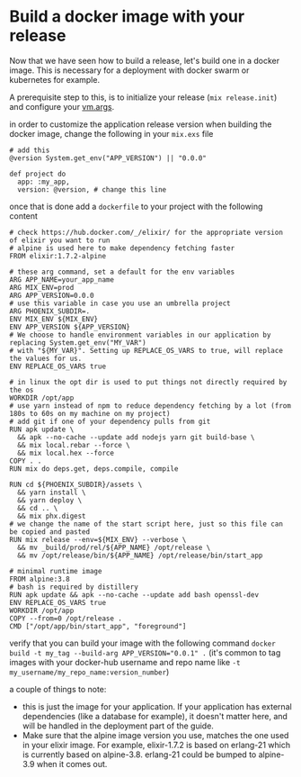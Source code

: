 # Build a docker image with your release

Now that we have seen how to build a release, let's build one in a docker image. This is necessary for a deployment with docker swarm or kubernetes for example.

A prerequisite step to this, is to initialize your release (`mix release.init`) and configure your [vm.args](/files/vm.args).

in order to customize the application release version when building the docker image, change the following in your `mix.exs` file

```
# add this
@version System.get_env("APP_VERSION") || "0.0.0"

def project do
  app: :my_app,
  version: @version, # change this line
```

once that is done add a `dockerfile` to your project with the following content

```
# check https://hub.docker.com/_/elixir/ for the appropriate version of elixir you want to run
# alpine is used here to make dependency fetching faster
FROM elixir:1.7.2-alpine

# these arg command, set a default for the env variables
ARG APP_NAME=your_app_name
ARG MIX_ENV=prod
ARG APP_VERSION=0.0.0
# use this variable in case you use an umbrella project
ARG PHOENIX_SUBDIR=.
ENV MIX_ENV ${MIX_ENV}
ENV APP_VERSION ${APP_VERSION}
# We choose to handle environment variables in our application by replacing System.get_env("MY_VAR")
# with "${MY_VAR}". Setting up REPLACE_OS_VARS to true, will replace the values for us.
ENV REPLACE_OS_VARS true

# in linux the opt dir is used to put things not directly required by the os
WORKDIR /opt/app
# use yarn instead of npm to reduce dependency fetching by a lot (from 180s to 60s on my machine on my project)
# add git if one of your dependency pulls from git
RUN apk update \
  && apk --no-cache --update add nodejs yarn git build-base \
  && mix local.rebar --force \
  && mix local.hex --force
COPY . .
RUN mix do deps.get, deps.compile, compile

RUN cd ${PHOENIX_SUBDIR}/assets \
  && yarn install \
  && yarn deploy \
  && cd .. \
  && mix phx.digest
# we change the name of the start script here, just so this file can be copied and pasted
RUN mix release --env=${MIX_ENV} --verbose \
  && mv _build/prod/rel/${APP_NAME} /opt/release \
  && mv /opt/release/bin/${APP_NAME} /opt/release/bin/start_app

# minimal runtime image
FROM alpine:3.8
# bash is required by distillery
RUN apk update && apk --no-cache --update add bash openssl-dev
ENV REPLACE_OS_VARS true
WORKDIR /opt/app
COPY --from=0 /opt/release .
CMD ["/opt/app/bin/start_app", "foreground"]
```

verify that you can build your image with the following command
`docker build -t my_tag --build-arg APP_VERSION="0.0.1" .`
(it's common to tag images with your docker-hub username and repo name like `-t my_username/my_repo_name:version_number`)

a couple of things to note:
- this is just the image for your application. If your application has external dependencies (like a database for example), it doesn't matter here, and will be handled in the deployment part of the guide.
- Make sure that the alpine image version you use, matches the one used in your elixir image. For example, elixir-1.7.2 is based on erlang-21 which is currently based on alpine-3.8. erlang-21 could be bumped to alpine-3.9 when it comes out.
